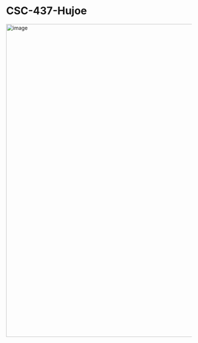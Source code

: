 # CSC-437-Hujoe

<img width="851" alt="image" src="https://github.com/user-attachments/assets/0e13f3db-0783-41a9-b3da-110c368f0ed1">
